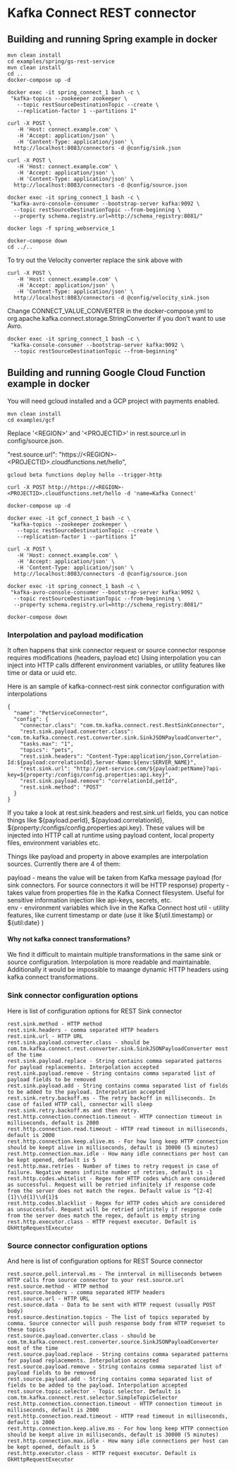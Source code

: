 Kafka Connect REST connector
===

Building and running Spring example in docker
---

    mvn clean install
    cd examples/spring/gs-rest-service
    mvn clean install
    cd ..
    docker-compose up -d

    docker exec -it spring_connect_1 bash -c \
     "kafka-topics --zookeeper zookeeper \
       --topic restSourceDestinationTopic --create \
       --replication-factor 1 --partitions 1"

    curl -X POST \
       -H 'Host: connect.example.com' \
       -H 'Accept: application/json' \
       -H 'Content-Type: application/json' \
      http://localhost:8083/connectors -d @config/sink.json

    curl -X POST \
       -H 'Host: connect.example.com' \
       -H 'Accept: application/json' \
       -H 'Content-Type: application/json' \
      http://localhost:8083/connectors -d @config/source.json

    docker exec -it spring_connect_1 bash -c \
     "kafka-avro-console-consumer --bootstrap-server kafka:9092 \
      --topic restSourceDestinationTopic --from-beginning \
      --property schema.registry.url=http://schema_registry:8081/"

    docker logs -f spring_webservice_1

    docker-compose down
    cd ../..

To try out the Velocity converter replace the sink above with

    curl -X POST \
       -H 'Host: connect.example.com' \
       -H 'Accept: application/json' \
       -H 'Content-Type: application/json' \
      http://localhost:8083/connectors -d @config/velocity_sink.json


Change CONNECT_VALUE_CONVERTER in the docker-compose.yml
to org.apache.kafka.connect.storage.StringConverter if you don't want to use Avro.

    docker exec -it spring_connect_1 bash -c \
     "kafka-console-consumer --bootstrap-server kafka:9092 \
      --topic restSourceDestinationTopic --from-beginning"

Building and running Google Cloud Function example in docker
---

You will need gcloud installed and a GCP project with payments enabled.

    mvn clean install
    cd examples/gcf

Replace '\<REGION>' and '\<PROJECTID>' in rest.source.url in config/source.json.

  "rest.source.url": "https://\<REGION>-\<PROJECTID>.cloudfunctions.net/hello",

    gcloud beta functions deploy hello --trigger-http

    curl -X POST http://https://<REGION>-<PROJECTID>.cloudfunctions.net/hello -d 'name=Kafka Connect'

    docker-compose up -d

    docker exec -it gcf_connect_1 bash -c \
     "kafka-topics --zookeeper zookeeper \
       --topic restSourceDestinationTopic --create \
       --replication-factor 1 --partitions 1"

    curl -X POST \
       -H 'Host: connect.example.com' \
       -H 'Accept: application/json' \
       -H 'Content-Type: application/json' \
      http://localhost:8083/connectors -d @config/source.json

    docker exec -it spring_connect_1 bash -c \
     "kafka-avro-console-consumer --bootstrap-server kafka:9092 \
      --topic restSourceDestinationTopic --from-beginning \
      --property schema.registry.url=http://schema_registry:8081/"

    docker-compose down
    
    
### Interpolation and payload modification

It often happens that sink connector request or source connector response requires modifications (headers, payload etc)
Using interpolation you can inject into HTTP calls different environment variables, or utility features like time or data or uuid etc.

Here is an sample of kafka-connect-rest sink connector configuration with interpolations 

```
{
  "name": "PetServiceConnector",
  "config": {
    "connector.class": "com.tm.kafka.connect.rest.RestSinkConnector",
    "rest.sink.payload.converter.class": "com.tm.kafka.connect.rest.converter.sink.SinkJSONPayloadConverter",
    "tasks.max": "1",
    "topics": "pets",    
    "rest.sink.headers": "Content-Type:application/json,Correlation-Id:${payload:correlationId},Server-Name:${env:SERVER_NAME}",
    "rest.sink.url": "http://pet-service.com/${payload:petName}?api-key=${property:/configs/config.properties:api.key}",
    "rest.sink.payload.remove": "correlationId,petId",
    "rest.sink.method": "POST"
  }
}
```

If you take a look at rest.sink.headers and rest.sink.url fields, you can notice things like ${payload.perId}, ${payload.correlationId}, ${property:/configs/config.properties:api.key}. 
These values will be injected into HTTP call at runtime using payload content, local property files, environment variables etc. 

Things like payload and property in above examples are interpolation sources. Currently there are 4 of them:

payload - means the value will be taken from Kafka message payload (for sink connectors. For source connectors it will be HTTP response)
property - takes value from properties file in the Kafka Connect filesystem. Useful for sensitive information injection like api-keys, secrets, etc.  
env - environment variables which live in the Kafka Connect host
util - utility features, like current timestamp or date (use it like ${util.timestamp} or ${util:date} )

#### Why not kafka connect transformations?

We find it difficult to maintain multiple transformations in the same sink or source configuration. Interpolation is more readable and maintainable. 
Additionally it would be impossible to maange dynamic HTTP headers using kafka connect transformations.   

### Sink connector configuration options

Here is list of configuration options for REST Sink connector

```
rest.sink.method - HTTP method
rest.sink.headers - comma separated HTTP headers
rest.sink.url - HTTP URL
rest.sink.payload.converter.class - should be com.tm.kafka.connect.rest.converter.sink.SinkJSONPayloadConverter most of the time
rest.sink.payload.replace - String contains comma separated patterns for payload replacements. Interpolation accepted
rest.sink.payload.remove - String contains comma separated list of payload fields to be removed
rest.sink.payload.add - String contains comma separated list of fields to be added to the payload. Interpolation accepted
rest.sink.retry.backoff.ms - The retry backoff in milliseconds. In case of failed HTTP call, connector will sleep rest.sink.retry.backoff.ms and then retry.
rest.http.connection.connection.timeout - HTTP connection timeout in milliseconds, default is 2000
rest.http.connection.read.timeout - HTTP read timeout in milliseconds, default is 2000
rest.http.connection.keep.alive.ms - For how long keep HTTP connection should be keept alive in milliseconds, default is 30000 (5 minutes)
rest.http.connection.max.idle - How many idle connections per host can be kept opened, default is 5
rest.http.max.retries - Number of times to retry request in case of failure. Negative means infinite number of retries, default is -1
rest.http.codes.whitelist - Regex for HTTP codes which are considered as successful. Request will be retried infinitely if response code from the server does not match the regex. Default value is ^[2-4]{1}\\d{1}\\d{1}$
rest.http.codes.blacklist - Regex for HTTP codes which are considered as unsuccessful. Request will be retried infinitely if response code from the server does match the regex, default is empty string
rest.http.executor.class - HTTP request executor. Default is OkHttpRequestExecutor
```

### Source connector configuration options

And here is list of configuration options for REST Source connector

```
rest.source.poll.interval.ms - The innterval in milliseconds between HTTP calls from source connector to your rest.source.url
rest.source.method - HTTP method
rest.source.headers - comma separated HTTP headers
rest.source.url - HTTP URL
rest.source.data - Data to be sent with HTTP request (usually POST body)
rest.source.destination.topics - The list of topics separated by comma. Source connector will push response body from HTTP requeset to these topics
rest.source.payload.converter.class - should be com.tm.kafka.connect.rest.converter.source.SinkJSONPayloadConverter most of the time
rest.source.payload.replace - String contains comma separated patterns for payload replacements. Interpolation accepted
rest.source.payload.remove - String contains comma separated list of payload fields to be removed
rest.source.payload.add - String contains comma separated list of fields to be added to the payload. Interpolation accepted
rest.source.topic.selector - Topic selector. Default is com.tm.kafka.connect.rest.selector.SimpleTopicSelector
rest.http.connection.connection.timeout - HTTP connection timeout in milliseconds, default is 2000
rest.http.connection.read.timeout - HTTP read timeout in milliseconds, default is 2000
rest.http.connection.keep.alive.ms - For how long keep HTTP connection should be keept alive in milliseconds, default is 30000 (5 minutes)
rest.http.connection.max.idle - How many idle connections per host can be kept opened, default is 5
rest.http.executor.class - HTTP request executor. Default is OkHttpRequestExecutor
```

